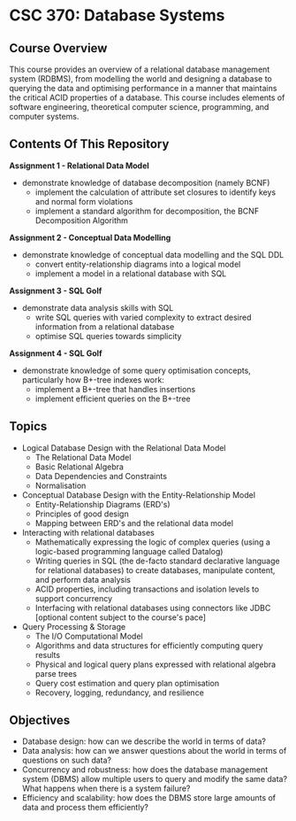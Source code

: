 # CSC 370: Database Systems

## Course Overview
This course provides an overview of a relational database management system (RDBMS), from modelling 
the world and designing a database to querying the data and optimising performance in a manner that 
maintains the critical ACID properties of a database. This course includes elements of software engineering, 
theoretical computer science, programming, and computer systems.

## Contents Of This Repository 

**Assignment 1 - Relational Data Model**

- demonstrate knowledge of database decomposition (namely BCNF)
  - implement the calculation of attribute set closures to identify keys and normal form violations
  - implement a standard algorithm for decomposition, the BCNF Decomposition Algorithm
  
**Assignment 2 - Conceptual Data Modelling**

- demonstrate knowledge of conceptual data modelling and the SQL DDL
  - convert entity-relationship diagrams into a logical model
  - implement a model in a relational database with SQL
  
**Assignment 3 - SQL Golf**

- demonstrate data analysis skills with SQL
  - write SQL queries with varied complexity to extract desired information from a relational database
  - optimise SQL queries towards simplicity
  
**Assignment 4 - SQL Golf**

- demonstrate knowledge of some query optimisation concepts, particularly how B+-tree indexes work:
  - implement a B+-tree that handles insertions
  - implement efficient queries on the B+-tree



## Topics

- Logical Database Design with the Relational Data Model
  - The Relational Data Model
  - Basic Relational Algebra
  - Data Dependencies and Constraints
  - Normalisation
- Conceptual Database Design with the Entity-Relationship Model
  - Entity-Relationship Diagrams (ERD's)
  - Principles of good design
  - Mapping between ERD's and the relational data model
- Interacting with relational databases
  - Mathematically expressing the logic of complex queries (using a logic-based programming language called Datalog)
  - Writing queries in SQL (the de-facto standard declarative language for relational databases) to create databases, manipulate content, and perform data analysis
  - ACID properties, including transactions and isolation levels to support concurrency
  - Interfacing with relational databases using connectors like JDBC [optional content subject to the course's pace]
- Query Processing & Storage
  - The I/O Computational Model
  - Algorithms and data structures for efficiently computing query results
  - Physical and logical query plans expressed with relational algebra parse trees
  - Query cost estimation and query plan optimisation
  - Recovery, logging, redundancy, and resilience
  
 ## Objectives

- Database design: how can we describe the world in terms of data?
- Data analysis: how can we answer questions about the world in terms of questions on such data?
- Concurrency and robustness: how does the database management system (DBMS) allow multiple users to query and modify the same data? What happens when there is a system failure?
- Efficiency and scalability: how does the DBMS store large amounts of data and process them efficiently?


